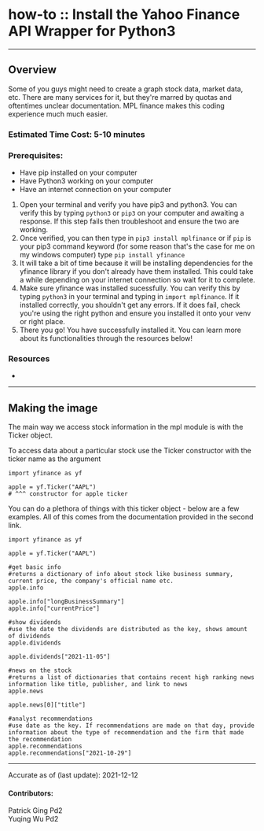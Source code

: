 # how-to :: Install the Yahoo Finance API Wrapper for Python3
---
## Overview
Some of you guys might need to create a graph stock data, market data, etc. There are many services for it, but they're marred by quotas and oftentimes unclear documentation. MPL finance makes this coding experience much much easier.  
### Estimated Time Cost: 5-10 minutes 

### Prerequisites:

- Have pip installed on your computer 
- Have Python3 working on your computer
- Have an internet connection on your computer

1. Open your terminal and verify you have pip3 and python3. You can verify this by typing
 ```python3``` or ```pip3``` on your computer and awaiting a response. If this step fails then troubleshoot and ensure the two are working.
2. Once verified, you can then type in ```pip3 install mplfinance``` or if ```pip``` is your pip3 command keyword (for some reason that's the case for me on my windows computer) type ```pip install yfinance```
3. It will take a bit of time because it will be installing dependencies for the yfinance library if you don't already have them installed. This could take a while depending on your internet connection so wait for it to complete.
4. Make sure yfinance was installed sucessfully. You can verify this by typing ```python3``` in your terminal and typing in ```import mplfinance```. If it installed correctly, you shouldn't get any errors. If it does fail, check you're using the right python and ensure you installed it onto your venv or right place.
5. There you go! You have successfully installed it. You can learn more about its functionalities through the resources below!  
### Resources
*

---
## Making the image

The main way we access stock information in the mpl module is with the Ticker object.

To access data about a particular stock use the Ticker constructor with the ticker name as the argument
```
import yfinance as yf

apple = yf.Ticker("AAPL")
# ^^^ constructor for apple ticker  
````

You can do a plethora of things with this ticker object - below are a few examples. All of this comes from the documentation provided in the second link. 

```
import yfinance as yf

apple = yf.Ticker("AAPL")

#get basic info
#returns a dictionary of info about stock like business summary, current price, the company's official name etc.
apple.info 

apple.info["longBusinessSummary"]
apple.info["currentPrice"]

#show dividends
#use the date the dividends are distributed as the key, shows amount of dividends
apple.dividends

apple.dividends["2021-11-05"]

#news on the stock
#returns a list of dictionaries that contains recent high ranking news information like title, publisher, and link to news
apple.news

apple.news[0]["title"]

#analyst recommendations
#use date as the key. If recommendations are made on that day, provide information about the type of recommendation and the firm that made the recommendation
apple.recommendations
apple.recommendations["2021-10-29"]
```
---

Accurate as of (last update): 2021-12-12

#### Contributors:  
Patrick  Ging  Pd2  
Yuqing Wu Pd2  
